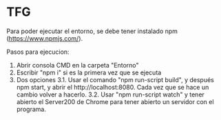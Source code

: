 # TFG

Para poder ejecutar el entorno, se debe tener instalado npm (https://www.npmjs.com/). 

Pasos para ejecucion:
1. Abrir consola CMD en la carpeta "Entorno"
2. Escribir "npm i" si es la primera vez que se ejecuta
3. Dos opciones
 3.1. Usar el comando "npm run-script build", y después npm start, y abrir el http://localhost:8080. Cada vez que se hace un cambio volver a hacerlo. 
 3.2. Usar "npm run-script watch" y tener abierto el Server200 de Chrome para tener abierto un servidor con el programa. 
